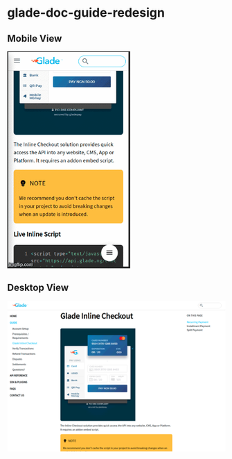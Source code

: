 # glade-doc-guide-redesign

## Mobile View
![Mobile View](./src/assets/mobile-view.gif)

## Desktop View
![Mobile View](./src/assets/desktop-view.png)
